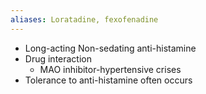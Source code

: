 ```yaml
---
aliases: Loratadine, fexofenadine
---
```

- Long-acting Non-sedating anti-histamine
- Drug interaction
	- MAO inhibitor-hypertensive crises
- Tolerance to anti-histamine often occurs